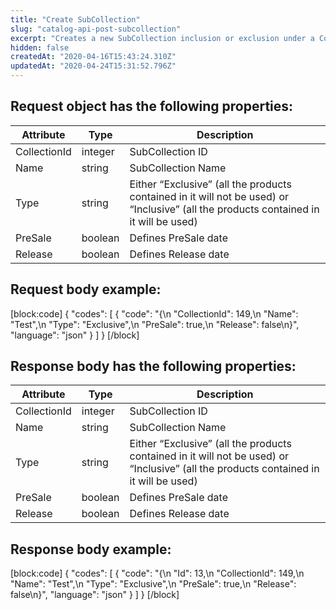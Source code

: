 ```yaml
---
title: "Create SubCollection"
slug: "catalog-api-post-subcollection"
excerpt: "Creates a new SubCollection inclusion or exclusion under a Collection"
hidden: false
createdAt: "2020-04-16T15:43:24.310Z"
updatedAt: "2020-04-24T15:31:52.796Z"
---
```

## Request object has the following properties:

| Attribute    | Type    | Description                                                                                                                           |
| ------------ | ------- | ------------------------------------------------------------------------------------------------------------------------------------- |
| CollectionId | integer | SubCollection ID                                                                                                                      |
| Name         | string  | SubCollection Name                                                                                                                    |
| Type         | string  | Either “Exclusive” (all the products contained in it will not be used) or “Inclusive” (all the products contained in it will be used) |
| PreSale      | boolean | Defines PreSale date                                                                                                                  |
| Release      | boolean | Defines Release date                                                                                                                  |

## Request body example:
[block:code]
{
  "codes": [
    {
      "code": "{\n    \"CollectionId\": 149,\n    \"Name\": \"Test\",\n    \"Type\": \"Exclusive\",\n    \"PreSale\": true,\n    \"Release\": false\n}",
      "language": "json"
    }
  ]
}
[/block]
## Response body has the following properties:

| Attribute    | Type    | Description                                                                                                                           |
| ------------ | ------- | ------------------------------------------------------------------------------------------------------------------------------------- |
| CollectionId | integer | SubCollection ID                                                                                                                      |
| Name         | string  | SubCollection Name                                                                                                                    |
| Type         | string  | Either “Exclusive” (all the products contained in it will not be used) or “Inclusive” (all the products contained in it will be used) |
| PreSale      | boolean | Defines PreSale date                                                                                                                  |
| Release      | boolean | Defines Release date                                                                                                                  |

## Response body example:
[block:code]
{
  "codes": [
    {
      "code": "{\n    \"Id\": 13,\n    \"CollectionId\": 149,\n    \"Name\": \"Test\",\n    \"Type\": \"Exclusive\",\n    \"PreSale\": true,\n    \"Release\": false\n}",
      "language": "json"
    }
  ]
}
[/block]